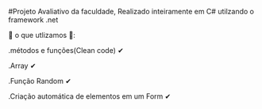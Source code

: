 #Projeto Avaliativo da faculdade, Realizado inteiramente em C# utilzando o framework .net

📘 o que utlizamos 👀:

  .métodos e funções(Clean code) ✔
  
  .Array ✔
  
  .Função Random ✔
  
  .Criação automática de elementos em um Form ✔
